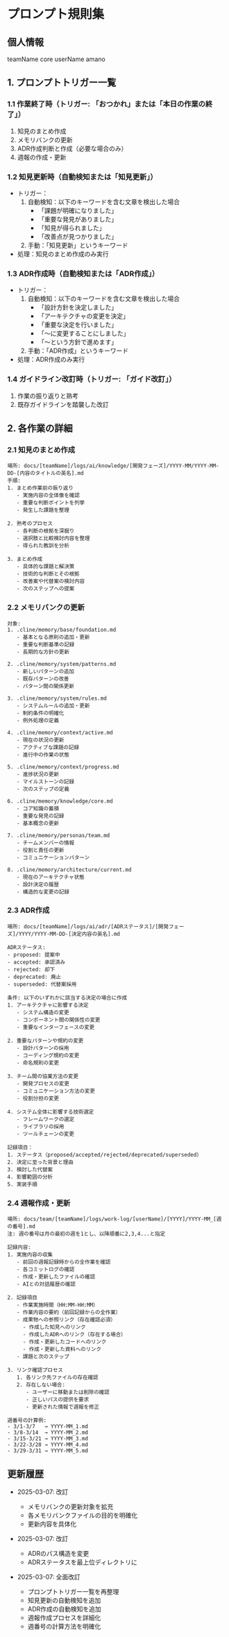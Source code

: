 # プロンプト規則集

## 個人情報

teamName core
userName amano

## 1. プロンプトトリガー一覧

### 1.1 作業終了時（トリガー: 「おつかれ」または「本日の作業の終了」）

1. 知見のまとめ作成
2. メモリバンクの更新
3. ADR作成判断と作成（必要な場合のみ）
4. 週報の作成・更新

### 1.2 知見更新時（自動検知または「知見更新」）

- トリガー：
  1. 自動検知：以下のキーワードを含む文章を検出した場合
     - 「課題が明確になりました」
     - 「重要な発見がありました」
     - 「知見が得られました」
     - 「改善点が見つかりました」
  2. 手動：「知見更新」というキーワード
- 処理：知見のまとめ作成のみ実行

### 1.3 ADR作成時（自動検知または「ADR作成」）

- トリガー：
  1. 自動検知：以下のキーワードを含む文章を検出した場合
     - 「設計方針を決定しました」
     - 「アーキテクチャの変更を決定」
     - 「重要な決定を行いました」
     - 「〜に変更することにしました」
     - 「〜という方針で進めます」
  2. 手動：「ADR作成」というキーワード
- 処理：ADR作成のみ実行

### 1.4 ガイドライン改訂時（トリガー: 「ガイド改訂」）

1. 作業の振り返りと熟考
2. 既存ガイドラインを踏襲した改訂

## 2. 各作業の詳細

### 2.1 知見のまとめ作成

```
場所: docs/[teamName]/logs/ai/knowledge/[開発フェーズ]/YYYY-MM/YYYY-MM-DD-[内容のタイトルの英名].md
手順:
1. まとめ作業前の振り返り
   - 実施内容の全体像を確認
   - 重要な判断ポイントを列挙
   - 発生した課題を整理

2. 熟考のプロセス
   - 各判断の根拠を深掘り
   - 選択肢と比較検討内容を整理
   - 得られた教訓を分析

3. まとめ作成
   - 具体的な課題と解決策
   - 技術的な判断とその根拠
   - 改善案や代替案の検討内容
   - 次のステップへの提案
```

### 2.2 メモリバンクの更新

```
対象:
1. .cline/memory/base/foundation.md
   - 基本となる原則の追加・更新
   - 重要な判断基準の記録
   - 長期的な方針の更新

2. .cline/memory/system/patterns.md
   - 新しいパターンの追加
   - 既存パターンの改善
   - パターン間の関係更新

3. .cline/memory/system/rules.md
   - システムルールの追加・更新
   - 制約条件の明確化
   - 例外処理の定義

4. .cline/memory/context/active.md
   - 現在の状況の更新
   - アクティブな課題の記録
   - 進行中の作業の状態

5. .cline/memory/context/progress.md
   - 進捗状況の更新
   - マイルストーンの記録
   - 次のステップの定義

6. .cline/memory/knowledge/core.md
   - コア知識の蓄積
   - 重要な発見の記録
   - 基本概念の更新

7. .cline/memory/personas/team.md
   - チームメンバーの情報
   - 役割と責任の更新
   - コミュニケーションパターン

8. .cline/memory/architecture/current.md
   - 現在のアーキテクチャ状態
   - 設計決定の履歴
   - 構造的な変更の記録
```

### 2.3 ADR作成

```
場所: docs/[teamName]/logs/ai/adr/[ADRステータス]/[開発フェーズ]/YYYY/YYYY-MM-DD-[決定内容の英名].md

ADRステータス:
- proposed: 提案中
- accepted: 承認済み
- rejected: 却下
- deprecated: 廃止
- superseded: 代替案採用

条件: 以下のいずれかに該当する決定の場合に作成
1. アーキテクチャに影響する決定
   - システム構造の変更
   - コンポーネント間の関係性の変更
   - 重要なインターフェースの変更

2. 重要なパターンや規約の変更
   - 設計パターンの採用
   - コーディング規約の変更
   - 命名規則の変更

3. チーム間の協業方法の変更
   - 開発プロセスの変更
   - コミュニケーション方法の変更
   - 役割分担の変更

4. システム全体に影響する技術選定
   - フレームワークの選定
   - ライブラリの採用
   - ツールチェーンの変更

記録項目：
1. ステータス（proposed/accepted/rejected/deprecated/superseded）
2. 決定に至った背景と理由
3. 検討した代替案
4. 影響範囲の分析
5. 実装手順
```

### 2.4 週報作成・更新

```
場所: docs/team/[teamName]/logs/work-log/[userName]/[YYYY]/YYYY-MM_[週の番号].md
注: 週の番号は月の最初の週を1とし、以降順番に2,3,4...と指定

記録内容:
1. 実施内容の収集
   - 前回の週報記録時からの全作業を確認
   - 各コミットログの確認
   - 作成・更新したファイルの確認
   - AIとの対話履歴の確認

2. 記録項目
   - 作業実施時間（HH:MM-HH:MM）
   - 作業内容の要約（前回記録からの全作業）
   - 成果物への参照リンク（存在確認必須）
     - 作成した知見へのリンク
     - 作成したADRへのリンク（存在する場合）
     - 作成・更新したコードへのリンク
     - 作成・更新した資料へのリンク
   - 課題と次のステップ

3. リンク確認プロセス
   1. 各リンク先ファイルの存在確認
   2. 存在しない場合:
      - ユーザーに移動または削除の確認
      - 正しいパスの提供を要求
      - 更新された情報で週報を修正

週番号の計算例:
- 3/1-3/7   → YYYY-MM_1.md
- 3/8-3/14  → YYYY-MM_2.md
- 3/15-3/21 → YYYY-MM_3.md
- 3/22-3/28 → YYYY-MM_4.md
- 3/29-3/31 → YYYY-MM_5.md
```

## 更新履歴

- 2025-03-07: 改訂

  - メモリバンクの更新対象を拡充
  - 各メモリバンクファイルの目的を明確化
  - 更新内容を具体化

- 2025-03-07: 改訂

  - ADRのパス構造を変更
  - ADRステータスを最上位ディレクトリに

- 2025-03-07: 全面改訂
  - プロンプトトリガー一覧を再整理
  - 知見更新の自動検知を追加
  - ADR作成の自動検知を追加
  - 週報作成プロセスを詳細化
  - 週番号の計算方法を明確化
